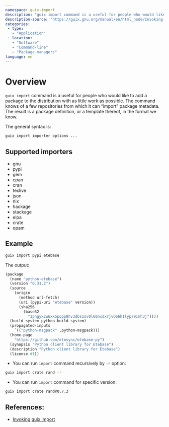 ```yaml
---
namespace: guix-import
description: "guix import command is a useful for people who would like to add a package to the distribution with as little work as possible."
description-source: "https://guix.gnu.org/manual/en/html_node/Invoking-guix-import.html"
categories:
 - type:
   - "Application"
 - location:
   - "Software"
   - "Command-line"
   - "Package managers"
language: en
---
```


# Overview    

`guix import` command is a useful for people who would like to add a package to the distribution with as little work as possible. The command knows of a few repositories from which it can “import” package metadata. The result is a package definition, or a template thereof, in the format we know.

The general syntax is: 

```bash
guix import importer options ...
```

## Supported importers
* gnu
* pypi
* gem
* cpan
* cran
* texlive
* json
* nix
* hackage
* stackage
* elpa
* crate
* opam

## Example

```bash
guix import pypi etebase
```

The output:

```scheme
(package
  (name "python-etebase")
  (version "0.31.2")
  (source
    (origin
      (method url-fetch)
      (uri (pypi-uri "etebase" version))
      (sha256
        (base32
          "1phgyk2w6xx5pqpp8hv3dbszsv0l60ncdxrjvb66h1lyp79imh3j"))))
  (build-system python-build-system)
  (propagated-inputs
    `(("python-msgpack" ,python-msgpack)))
  (home-page
    "https://github.com/etesync/etebase-py")
  (synopsis "Python client library for Etebase")
  (description "Python client library for Etebase")
  (license #f))
```

* You can run `import` command recursively by `-r` option:

```bash
guix import crate rand -r
```

* You can run `import` command for specific version:

```bash
guix import crate rand@0.7.3
```


## References:    

* [Invoking guix import](https://guix.gnu.org/manual/en/html_node/Invoking-guix-import.html)
